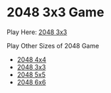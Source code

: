 # 2048 3x3 Game

Play Here: [2048 3x3](https://2048.club/3x3)

Play Other Sizes of 2048 Game

- [2048 4x4](https://2048.club/)
- [2048 3x3](https://2048.club/3x3)
- [2048 5x5](https://2048.club/5x5)
- [2048 6x6](https://2048.club/6x6)
